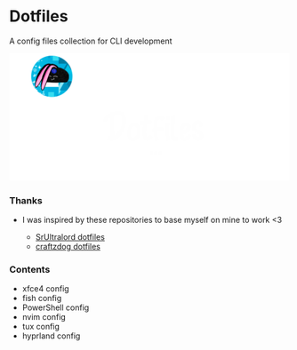 # Dotfiles

A config files collection for CLI development

![Alt text](splash.png?raw=true "Title")

### Thanks

- I was inspired by these repositories to base myself on mine to work <3

  - [SrUltralord dotfiles](https://github.com/SrUltraLord/dotfiles)
  - [craftzdog dotfiles](https://github.com/craftzdog/dotfiles-public/)

### Contents

- xfce4 config
- fish config
- PowerShell config
- nvim config
- tux config
- hyprland config
